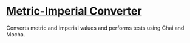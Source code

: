 # [Metric-Imperial Converter](https://www.freecodecamp.org/learn/quality-assurance/quality-assurance-projects/metric-imperial-converter)

Converts metric and imperial values and performs tests using Chai and Mocha.
